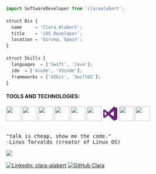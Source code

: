 ```js
import SoftwareDeveloper from 'claraalabert';

struct Bio {
  name     = 'Clara Alabert';
  title    = 'iOS Developer';
  location = 'Girona, Spain';
}

struct Skills {
  languages  = ['Swift', 'Java'];
  ide  = ['Xcode', 'VScode'];
  frameworks = ['UIkit', 'SwiftUI'];
}
```

<!--- ANTIC READ.ME
- 👋 Hi, I’m @claraalabert
- 👩🏼‍💻 I’m an iOS developer
- 🌱 I’m currently learning SwiftUI
- ☕️ Turning coffee into iOS Apps
- 💞️ Passionate about computer science
- 📫 Reach me via [Linkedin](https://www.linkedin.com/in/clara-alabert/)
--->

#### TOOLS AND TECHNOLOGIES:

<img src="https://developer.apple.com/assets/elements/icons/swiftui/swiftui-96x96_2x.png" width="40" height="40"> <img src="https://cdn4.iconfinder.com/data/icons/social-media-logos-6/512/23-swift-512.png" width="40" height="40"> <img src="https://developer.apple.com/assets/elements/icons/xcode-cloud/xcode-cloud-128x128_2x.png" width="40" height="40"> <img src="https://git-scm.com/images/logos/downloads/Git-Icon-1788C.png" width="40" height="40"> <img src="https://icones.pro/wp-content/uploads/2021/06/icone-github-bleu.png" width="40" height="40"> <img src="https://cdn.worldvectorlogo.com/logos/sourcetree-1.svg" width="40" height="40"> <img src="https://raw.githubusercontent.com/devicons/devicon/master/icons/visualstudio/visualstudio-plain.svg" width="40" height="40"> 
<img src="https://cdn-icons-png.flaticon.com/512/226/226777.png" width="40" height="40"> <img src="https://static-00.iconduck.com/assets.00/sublime-text-icon-256x256-4terhdoj.png" width="40" height="40">


<pre>

"talk is cheap, show me the code."
-Linus Torvalds (creator of Linux OS)
</pre>


<a href="https://github.com/claraalabert">
   <img src="https://komarev.com/ghpvc/?username=claraalabert">
</a>

[![Linkedin: clara-alabert](https://img.shields.io/badge/-Clara_Alabert-blue?style=flat-square&logo=Linkedin&logoColor=white&link=https://www.linkedin.com/in/clara-alabert/)](https://www.linkedin.com/in/clara-alabert/)
[![GitHub Clara](https://img.shields.io/github/followers/Clara?label=follow&style=social)](https://github.com/claraalabert)

<!---!
<img src="" width="40" height="40">
--->

<!---
claraalabert/claraalabert is a ✨ special ✨ repository because its `README.md` (this file) appears on your GitHub profile.
You can click the Preview link to take a look at your changes.
--->
